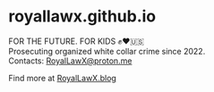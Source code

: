 # royallawx.github.io
FOR THE FUTURE. FOR KIDS ✊❤️🇺🇸  
Prosecuting organized white collar crime since 2022.   
Contacts: RoyalLawX@proton.me  
  
Find more at [RoyalLawX.blog](https://www.tumblr.com/royallawx)
